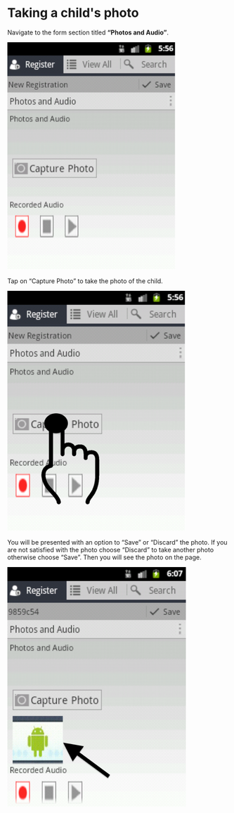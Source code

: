 # Taking a child's photo

Navigate to the form section titled **“Photos and Audio”**.

![](../assets/images/child-photo-1.png)

Tap on “Capture Photo” to take the photo of the child.

![](../assets/images/child-photo-2.png)

You will be presented with an option to “Save” or “Discard” the photo. If you are not satisfied with the photo choose “Discard” to take another photo otherwise choose “Save”. Then you will see the photo on the page.

![](../assets/images/child-photo-3.png)
